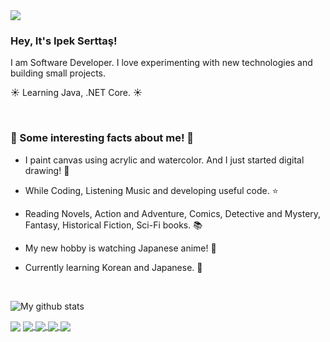 <img src="https://cdnb.artstation.com/p/assets/images/images/019/093/555/large/marianna-burylko-starrysky.jpg?1561999318">


### Hey, It's Ipek Serttaş! 
I am Software Developer. I love experimenting with new technologies and building small projects.


☀️ Learning Java, .NET Core. ☀️

<br>

### 🧬 Some interesting facts about me! 🧬
 

  - I paint canvas using acrylic and watercolor. And I just started digital drawing! 🎨

  - While Coding, Listening Music and developing useful code. ⭐️

  - Reading Novels, Action and Adventure, Comics, Detective and Mystery, Fantasy, Historical Fiction, Sci-Fi books. 📚

  - My new hobby is watching Japanese anime! 💫
  
  - Currently learning Korean and Japanese. 🥢
  
  <br>

![My github stats](https://github-readme-stats.vercel.app/api?username=ipekserttas99&show_icons=true&theme=tokyonight&count_private=true&hide=issues,contribs)


<img align="center" src="https://github-readme-stats.vercel.app/api/top-langs/?username=ipekserttas99&count_private=true&layout=compact" />




<a href="https://github.com/ipekserttas99/hrms_backend">
  <img align="center" src="https://github-readme-stats.vercel.app/api/pin/?username=ipekserttas99&repo=hrms_backend" />
</a>
<a href="https://github.com/ipekserttas99/GameProject">
  <img align="center" src="https://github-readme-stats.vercel.app/api/pin/?username=ipekserttas99&repo=GameProject" />
</a>
<a href="https://github.com/ipekserttas99/hrms_frontend">
  <img align="center" src="https://github-readme-stats.vercel.app/api/pin/?username=ipekserttas99&repo=hrms_frontend" />
</a>
<a href="https://github.com/ipekserttas99/eCommerceSite">
  <img align="center" src="https://github-readme-stats.vercel.app/api/pin/?username=ipekserttas99&repo=eCommerceSite" />
</a>


